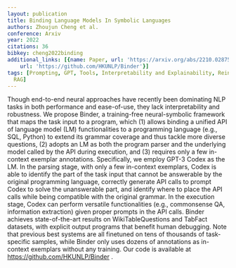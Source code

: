 ```yaml
---
layout: publication
title: Binding Language Models In Symbolic Languages
authors: Zhoujun Cheng et al.
conference: Arxiv
year: 2022
citations: 36
bibkey: cheng2022binding
additional_links: [{name: Paper, url: 'https://arxiv.org/abs/2210.02875'}, {name: Code,
    url: 'https://github.com/HKUNLP/Binder'}]
tags: [Prompting, GPT, Tools, Interpretability and Explainability, Reinforcement Learning,
  RAG]
---
```

Though end-to-end neural approaches have recently been dominating NLP tasks
in both performance and ease-of-use, they lack interpretability and robustness.
We propose Binder, a training-free neural-symbolic framework that maps the task
input to a program, which (1) allows binding a unified API of language model
(LM) functionalities to a programming language (e.g., SQL, Python) to extend
its grammar coverage and thus tackle more diverse questions, (2) adopts an LM
as both the program parser and the underlying model called by the API during
execution, and (3) requires only a few in-context exemplar annotations.
Specifically, we employ GPT-3 Codex as the LM. In the parsing stage, with only
a few in-context exemplars, Codex is able to identify the part of the task
input that cannot be answerable by the original programming language, correctly
generate API calls to prompt Codex to solve the unanswerable part, and identify
where to place the API calls while being compatible with the original grammar.
In the execution stage, Codex can perform versatile functionalities (e.g.,
commonsense QA, information extraction) given proper prompts in the API calls.
Binder achieves state-of-the-art results on WikiTableQuestions and TabFact
datasets, with explicit output programs that benefit human debugging. Note that
previous best systems are all finetuned on tens of thousands of task-specific
samples, while Binder only uses dozens of annotations as in-context exemplars
without any training. Our code is available at https://github.com/HKUNLP/Binder .